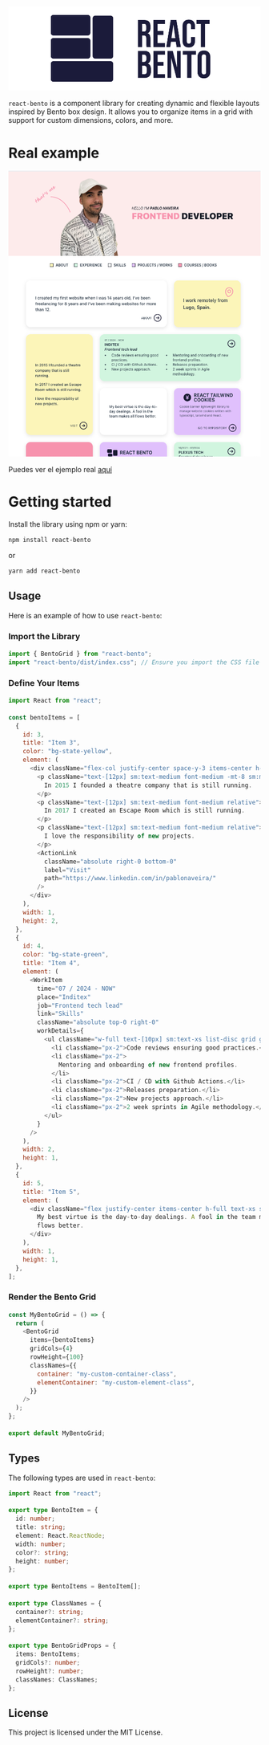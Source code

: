 ![React bento](public/react_bento.png)

`react-bento` is a component library for creating dynamic and flexible layouts inspired by Bento box design. It allows you to organize items in a grid with support for custom dimensions, colors, and more.

# Real example

![Example](public/example.png)

Puedes ver el ejemplo real [aquí](https://www.pablonaveira.dev)

# Getting started

Install the library using npm or yarn:

```bash
npm install react-bento
```

or

```bash
yarn add react-bento
```

## Usage

Here is an example of how to use `react-bento`:

### Import the Library

```javascript
import { BentoGrid } from "react-bento";
import "react-bento/dist/index.css"; // Ensure you import the CSS file
```

### Define Your Items

```javascript
import React from "react";

const bentoItems = [
  {
    id: 3,
    title: "Item 3",
    color: "bg-state-yellow",
    element: (
      <div className="flex-col justify-center space-y-3 items-center h-full px-4 flex relative">
        <p className="text-[12px] sm:text-medium font-medium -mt-8 sm:mt-0 relative">
          In 2015 I founded a theatre company that is still running.
        </p>
        <p className="text-[12px] sm:text-medium font-medium relative">
          In 2017 I created an Escape Room which is still running.
        </p>
        <p className="text-[12px] sm:text-medium font-medium relative">
          I love the responsibility of new projects.
        </p>
        <ActionLink
          className="absolute right-0 bottom-0"
          label="Visit"
          path="https://www.linkedin.com/in/pablonaveira/"
        />
      </div>
    ),
    width: 1,
    height: 2,
  },
  {
    id: 4,
    color: "bg-state-green",
    title: "Item 4",
    element: (
      <WorkItem
        time="07 / 2024 - NOW"
        place="Inditex"
        job="Frontend tech lead"
        link="Skills"
        className="absolute top-0 right-0"
        workDetails={
          <ul className="w-full text-[10px] sm:text-xs list-disc grid grid-cols-2 px-4">
            <li className="px-2">Code reviews ensuring good practices.</li>
            <li className="px-2">
              Mentoring and onboarding of new frontend profiles.
            </li>
            <li className="px-2">CI / CD with Github Actions.</li>
            <li className="px-2">Releases preparation.</li>
            <li className="px-2">New projects approach.</li>
            <li className="px-2">2 week sprints in Agile methodology.</li>
          </ul>
        }
      />
    ),
    width: 2,
    height: 1,
  },
  {
    id: 5,
    title: "Item 5",
    element: (
      <div className="flex justify-center items-center h-full text-xs sm:text-normal p-4 font-medium relative">
        My best virtue is the day-to-day dealings. A fool in the team makes all
        flows better.
      </div>
    ),
    width: 1,
    height: 1,
  },
];
```

### Render the Bento Grid

```javascript
const MyBentoGrid = () => {
  return (
    <BentoGrid
      items={bentoItems}
      gridCols={4}
      rowHeight={100}
      classNames={{
        container: "my-custom-container-class",
        elementContainer: "my-custom-element-class",
      }}
    />
  );
};

export default MyBentoGrid;
```

## Types

The following types are used in `react-bento`:

```typescript
import React from "react";

export type BentoItem = {
  id: number;
  title: string;
  element: React.ReactNode;
  width: number;
  color?: string;
  height: number;
};

export type BentoItems = BentoItem[];

export type ClassNames = {
  container?: string;
  elementContainer?: string;
};

export type BentoGridProps = {
  items: BentoItems;
  gridCols?: number;
  rowHeight?: number;
  classNames: ClassNames;
};
```

## License

This project is licensed under the MIT License.

